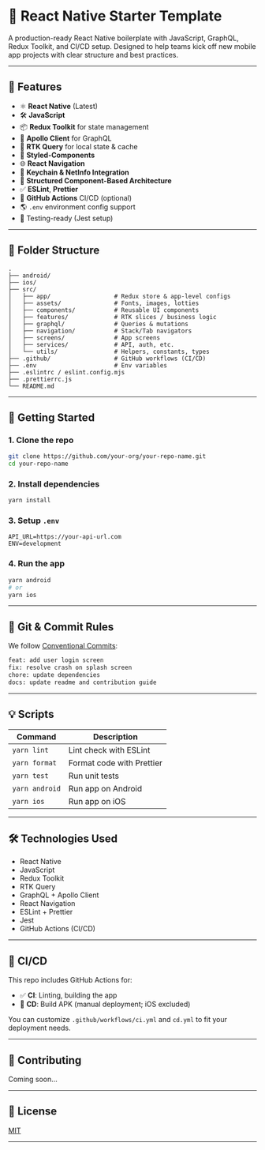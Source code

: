 # 🚀 React Native Starter Template

A production-ready React Native boilerplate with JavaScript, GraphQL, Redux Toolkit, and CI/CD setup. Designed to help teams kick off new mobile app projects with clear structure and best practices.

---

## 🧱 Features

- ⚛️ **React Native** (Latest)
- 🛠️ **JavaScript**
- 📦 **Redux Toolkit** for state management
- 🔮 **Apollo Client** for GraphQL
- 🎯 **RTK Query** for local state & cache
- 💅 **Styled-Components**
- 🌐 **React Navigation**
- 🔐 **Keychain & NetInfo Integration**
- 📁 **Structured Component-Based Architecture**
- ✅ **ESLint**, **Prettier**
- 🤖 **GitHub Actions** CI/CD (optional)
- 🌎 `.env` environment config support
- 🧪 Testing-ready (Jest setup)

---

## 📁 Folder Structure

```
.
├── android/
├── ios/
├── src/
│   ├── app/                  # Redux store & app-level configs
│   ├── assets/               # Fonts, images, lotties
│   ├── components/           # Reusable UI components
│   ├── features/             # RTK slices / business logic
│   ├── graphql/              # Queries & mutations
│   ├── navigation/           # Stack/Tab navigators
│   ├── screens/              # App screens
│   ├── services/             # API, auth, etc.
│   └── utils/                # Helpers, constants, types
├── .github/                  # GitHub workflows (CI/CD)
├── .env                      # Env variables
├── .eslintrc / eslint.config.mjs
├── .prettierrc.js
└── README.md
```

---

## 🧩 Getting Started

### 1. Clone the repo

```bash
git clone https://github.com/your-org/your-repo-name.git
cd your-repo-name
```

### 2. Install dependencies

```bash
yarn install
```

### 3. Setup `.env`

```env
API_URL=https://your-api-url.com
ENV=development
```

### 4. Run the app

```bash
yarn android
# or
yarn ios
```

---

## 🚥 Git & Commit Rules

We follow [Conventional Commits](https://www.conventionalcommits.org):

```bash
feat: add user login screen
fix: resolve crash on splash screen
chore: update dependencies
docs: update readme and contribution guide
```

---

## 💡 Scripts

| Command       | Description              |
|---------------|--------------------------|
| `yarn lint`   | Lint check with ESLint   |
| `yarn format` | Format code with Prettier|
| `yarn test`   | Run unit tests           |
| `yarn android`| Run app on Android       |
| `yarn ios`    | Run app on iOS           |

---

## 🛠 Technologies Used

- React Native
- JavaScript
- Redux Toolkit
- RTK Query
- GraphQL + Apollo Client
- React Navigation
- ESLint + Prettier
- Jest
- GitHub Actions (CI/CD)

---

## 🚧 CI/CD

This repo includes GitHub Actions for:

- ✅ **CI**: Linting, building the app
- 🚀 **CD**: Build APK (manual deployment; iOS excluded)

You can customize `.github/workflows/ci.yml` and `cd.yml` to fit your deployment needs.

---

## 🧠 Contributing

Coming soon...

---

## 📄 License

[MIT](LICENSE)

---
